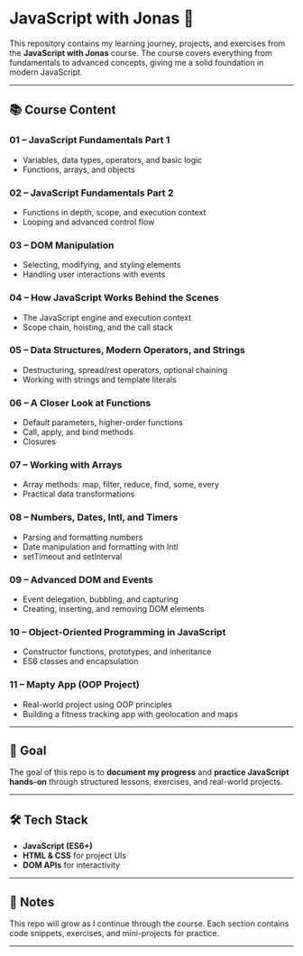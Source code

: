 # JavaScript with Jonas 🚀  

This repository contains my learning journey, projects, and exercises from the **JavaScript with Jonas** course. The course covers everything from fundamentals to advanced concepts, giving me a solid foundation in modern JavaScript.  

---

## 📚 Course Content  

### 01 – JavaScript Fundamentals Part 1  
- Variables, data types, operators, and basic logic  
- Functions, arrays, and objects  

### 02 – JavaScript Fundamentals Part 2  
- Functions in depth, scope, and execution context  
- Looping and advanced control flow  

### 03 – DOM Manipulation  
- Selecting, modifying, and styling elements  
- Handling user interactions with events  

### 04 – How JavaScript Works Behind the Scenes  
- The JavaScript engine and execution context  
- Scope chain, hoisting, and the call stack  

### 05 – Data Structures, Modern Operators, and Strings  
- Destructuring, spread/rest operators, optional chaining  
- Working with strings and template literals  

### 06 – A Closer Look at Functions  
- Default parameters, higher-order functions  
- Call, apply, and bind methods  
- Closures  

### 07 – Working with Arrays  
- Array methods: map, filter, reduce, find, some, every  
- Practical data transformations  

### 08 – Numbers, Dates, Intl, and Timers  
- Parsing and formatting numbers  
- Date manipulation and formatting with Intl  
- setTimeout and setInterval  

### 09 – Advanced DOM and Events  
- Event delegation, bubbling, and capturing  
- Creating, inserting, and removing DOM elements  

### 10 – Object-Oriented Programming in JavaScript  
- Constructor functions, prototypes, and inheritance  
- ES6 classes and encapsulation  

### 11 – Mapty App (OOP Project)  
- Real-world project using OOP principles  
- Building a fitness tracking app with geolocation and maps  

---

## 🎯 Goal  
The goal of this repo is to **document my progress** and **practice JavaScript hands-on** through structured lessons, exercises, and real-world projects.  

---

## 🛠️ Tech Stack  
- **JavaScript (ES6+)**  
- **HTML & CSS** for project UIs  
- **DOM APIs** for interactivity  

---

## 📌 Notes  
This repo will grow as I continue through the course. Each section contains code snippets, exercises, and mini-projects for practice.  

---
